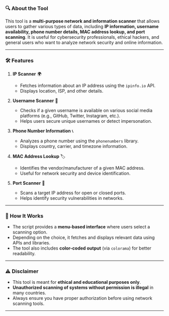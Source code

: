 ### 🔍 **About the Tool**  

This tool is a **multi-purpose network and information scanner** that allows users to gather various types of data, including **IP information, username availability, phone number details, MAC address lookup, and port scanning**. It is useful for cybersecurity professionals, ethical hackers, and general users who want to analyze network security and online information.  

---

### **🛠️ Features**
1. **IP Scanner** 🌍  
   - Fetches information about an IP address using the `ipinfo.io` API.  
   - Displays location, ISP, and other details.  

2. **Username Scanner** 🔎  
   - Checks if a given username is available on various social media platforms (e.g., GitHub, Twitter, Instagram, etc.).  
   - Helps users secure unique usernames or detect impersonation.  

3. **Phone Number Information** 📞  
   - Analyzes a phone number using the `phonenumbers` library.  
   - Displays country, carrier, and timezone information.  

4. **MAC Address Lookup** 🏷️  
   - Identifies the vendor/manufacturer of a given MAC address.  
   - Useful for network security and device identification.  

5. **Port Scanner** 🔌  
   - Scans a target IP address for open or closed ports.  
   - Helps identify security vulnerabilities in networks.  

---

### **🎯 How It Works**
- The script provides a **menu-based interface** where users select a scanning option.  
- Depending on the choice, it fetches and displays relevant data using APIs and libraries.  
- The tool also includes **color-coded output** (via `colorama`) for better readability.  

---

### **⚠️ Disclaimer**
- This tool is meant for **ethical and educational purposes only**.  
- **Unauthorized scanning of systems without permission is illegal** in many countries.  
- Always ensure you have proper authorization before using network scanning tools.  

---

